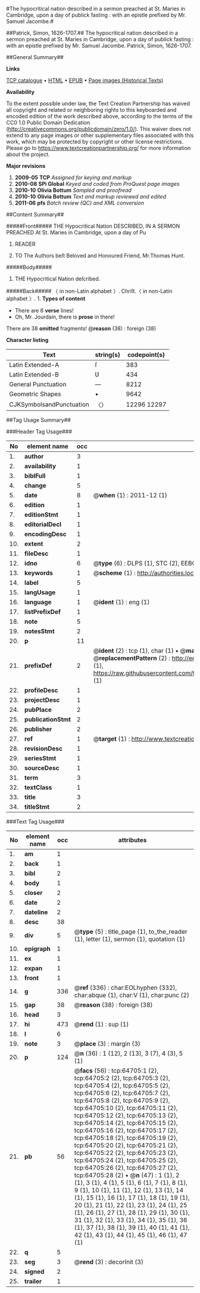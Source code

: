 #The hypocritical nation described in a sermon preached at St. Maries in Cambridge, upon a day of publick fasting : with an epistle prefixed by Mr. Samuel Jacombe.#

##Patrick, Simon, 1626-1707.##
The hypocritical nation described in a sermon preached at St. Maries in Cambridge, upon a day of publick fasting : with an epistle prefixed by Mr. Samuel Jacombe.
Patrick, Simon, 1626-1707.

##General Summary##

**Links**

[TCP catalogue](http://www.ota.ox.ac.uk/tcp/)  • 
[HTML](http://tei.it.ox.ac.uk/tcp/Texts-HTML/free/A56/A56674.html)  • 
[EPUB](http://tei.it.ox.ac.uk/tcp/Texts-EPUB/free/A56/A56674.epub) • 
[Page images (Historical Texts)](https://historicaltexts.jisc.ac.uk/eebo-12629000e)

**Availability**

To the extent possible under law, the Text Creation Partnership has waived all copyright and related or neighboring rights to this keyboarded and encoded edition of the work described above, according to the terms of the CC0 1.0 Public Domain Dedication (http://creativecommons.org/publicdomain/zero/1.0/). This waiver does not extend to any page images or other supplementary files associated with this work, which may be protected by copyright or other license restrictions. Please go to https://www.textcreationpartnership.org/ for more information about the project.

**Major revisions**

1. __2009-05__ __TCP__ *Assigned for keying and markup*
1. __2010-08__ __SPi Global__ *Keyed and coded from ProQuest page images*
1. __2010-10__ __Olivia Bottum__ *Sampled and proofread*
1. __2010-10__ __Olivia Bottum__ *Text and markup reviewed and edited*
1. __2011-06__ __pfs__ *Batch review (QC) and XML conversion*

##Content Summary##

#####Front#####
THE Hypocritical Nation DESCRIBED, IN A SERMON PREACHED At St. Maries in Cambridge, upon a day of Pu
1. READER

1. TO The Authors beſt Beloved and Honoured Friend, Mr.Thomas Hunt.

#####Body#####

1. THE Hypocritical Nation deſcribed.

#####Back#####
〈 in non-Latin alphabet 〉. Chriſt.〈 in non-Latin alphabet 〉. 1.
**Types of content**

  * There are 6 **verse** lines!
  * Oh, Mr. Jourdain, there is **prose** in there!

There are 38 **omitted** fragments! 
 @__reason__ (38) : foreign (38)

**Character listing**


|Text|string(s)|codepoint(s)|
|---|---|---|
|Latin Extended-A|ſ|383|
|Latin Extended-B|Ʋ|434|
|General Punctuation|—|8212|
|Geometric Shapes|▪|9642|
|CJKSymbolsandPunctuation|〈〉|12296 12297|

##Tag Usage Summary##

###Header Tag Usage###

|No|element name|occ|attributes|
|---|---|---|---|
|1.|__author__|3||
|2.|__availability__|1||
|3.|__biblFull__|1||
|4.|__change__|5||
|5.|__date__|8| @__when__ (1) : 2011-12 (1)|
|6.|__edition__|1||
|7.|__editionStmt__|1||
|8.|__editorialDecl__|1||
|9.|__encodingDesc__|1||
|10.|__extent__|2||
|11.|__fileDesc__|1||
|12.|__idno__|6| @__type__ (6) : DLPS (1), STC (2), EEBO-CITATION (1), OCLC (1), VID (1)|
|13.|__keywords__|1| @__scheme__ (1) : http://authorities.loc.gov/ (1)|
|14.|__label__|5||
|15.|__langUsage__|1||
|16.|__language__|1| @__ident__ (1) : eng (1)|
|17.|__listPrefixDef__|1||
|18.|__note__|5||
|19.|__notesStmt__|2||
|20.|__p__|11||
|21.|__prefixDef__|2| @__ident__ (2) : tcp (1), char (1)  •  @__matchPattern__ (2) : ([0-9\-]+):([0-9IVX]+) (1), (.+) (1)  •  @__replacementPattern__ (2) : http://eebo.chadwyck.com/downloadtiff?vid=$1&page=$2 (1), https://raw.githubusercontent.com/textcreationpartnership/Texts/master/tcpchars.xml#$1 (1)|
|22.|__profileDesc__|1||
|23.|__projectDesc__|1||
|24.|__pubPlace__|2||
|25.|__publicationStmt__|2||
|26.|__publisher__|2||
|27.|__ref__|1| @__target__ (1) : http://www.textcreationpartnership.org/docs/. (1)|
|28.|__revisionDesc__|1||
|29.|__seriesStmt__|1||
|30.|__sourceDesc__|1||
|31.|__term__|3||
|32.|__textClass__|1||
|33.|__title__|3||
|34.|__titleStmt__|2||


###Text Tag Usage###

|No|element name|occ|attributes|
|---|---|---|---|
|1.|__am__|1||
|2.|__back__|1||
|3.|__bibl__|2||
|4.|__body__|1||
|5.|__closer__|2||
|6.|__date__|2||
|7.|__dateline__|2||
|8.|__desc__|38||
|9.|__div__|5| @__type__ (5) : title_page (1), to_the_reader (1), letter (1), sermon (1), quotation (1)|
|10.|__epigraph__|1||
|11.|__ex__|1||
|12.|__expan__|1||
|13.|__front__|1||
|14.|__g__|336| @__ref__ (336) : char:EOLhyphen (332), char:abque (1), char:V (1), char:punc (2)|
|15.|__gap__|38| @__reason__ (38) : foreign (38)|
|16.|__head__|3||
|17.|__hi__|473| @__rend__ (1) : sup (1)|
|18.|__l__|6||
|19.|__note__|3| @__place__ (3) : margin (3)|
|20.|__p__|124| @__n__ (36) : 1 (12), 2 (13), 3 (7), 4 (3), 5 (1)|
|21.|__pb__|56| @__facs__ (56) : tcp:64705:1 (2), tcp:64705:2 (2), tcp:64705:3 (2), tcp:64705:4 (2), tcp:64705:5 (2), tcp:64705:6 (2), tcp:64705:7 (2), tcp:64705:8 (2), tcp:64705:9 (2), tcp:64705:10 (2), tcp:64705:11 (2), tcp:64705:12 (2), tcp:64705:13 (2), tcp:64705:14 (2), tcp:64705:15 (2), tcp:64705:16 (2), tcp:64705:17 (2), tcp:64705:18 (2), tcp:64705:19 (2), tcp:64705:20 (2), tcp:64705:21 (2), tcp:64705:22 (2), tcp:64705:23 (2), tcp:64705:24 (2), tcp:64705:25 (2), tcp:64705:26 (2), tcp:64705:27 (2), tcp:64705:28 (2)  •  @__n__ (47) : 1 (1), 2 (1), 3 (1), 4 (1), 5 (1), 6 (1), 7 (1), 8 (1), 9 (1), 10 (1), 11 (1), 12 (1), 13 (1), 14 (1), 15 (1), 16 (1), 17 (1), 18 (1), 19 (1), 20 (1), 21 (1), 22 (1), 23 (1), 24 (1), 25 (1), 26 (1), 27 (1), 28 (1), 29 (1), 30 (1), 31 (1), 32 (1), 33 (1), 34 (1), 35 (1), 36 (1), 37 (1), 38 (1), 39 (1), 40 (1), 41 (1), 42 (1), 43 (1), 44 (1), 45 (1), 46 (1), 47 (1)|
|22.|__q__|5||
|23.|__seg__|3| @__rend__ (3) : decorInit (3)|
|24.|__signed__|2||
|25.|__trailer__|1||
